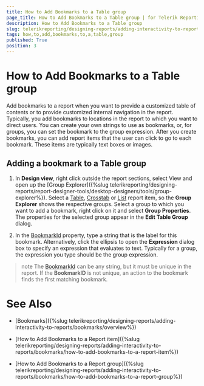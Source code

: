 ```yaml
---
title: How to Add Bookmarks to a Table group
page_title: How to Add Bookmarks to a Table group | for Telerik Reporting Documentation
description: How to Add Bookmarks to a Table group
slug: telerikreporting/designing-reports/adding-interactivity-to-reports/bookmarks/how-to-add-bookmarks-to-a-table-group
tags: how,to,add,bookmarks,to,a,table,group
published: True
position: 3
---
```


# How to Add Bookmarks to a Table group



Add bookmarks to a report when you want to provide a customized table of contents or 
    	to provide customized internal navigation in the report. Typically, you add bookmarks to locations in 
    	the report to which you want to direct users. You can create your own strings to use as bookmarks, 
    	or, for groups, you can set the bookmark to the group expression. After you create bookmarks, 
    	you can add report items that the user
    	can click to go to each bookmark. These items are typically text boxes or images.

## Adding a bookmark to a Table group

1. In __Design view__, right click outside the report sections, select View and open up the 
		[Group Explorer]({%slug telerikreporting/designing-reports/report-designer-tools/desktop-designers/tools/group-explorer%}).
	Select a [Table](/reporting/api/Telerik.Reporting.Table), 
  	[Crosstab](/reporting/api/Telerik.Reporting.Crosstab)  	 or [List](/reporting/api/Telerik.Reporting.List) report item, so the 
  	__Group Explorer__ shows the respective groups. Select a group to which you want to add a bookmark, right click on it and select 
  	__Group Properties__. The properties for the selected group appear in the __Edit Table Group__ dialog.

1. In the [BookmarkId](/reporting/api/Telerik.Reporting.TableGroup#Telerik_Reporting_TableGroup_BookmarkId) property, 
	type a string that is the label for this bookmark. Alternatively, click the ellipsis to open the __Expression__ dialog box to 
	specify an expression that evaluates to text. Typically for a group, the expression you type should be the group expression. 

>note The [BookmarkId](/reporting/api/Telerik.Reporting.TableGroup#Telerik_Reporting_TableGroup_BookmarkId) can be any string, 	but it must be unique in the report. If the  __BookmarkID__  is not unique, an action to the bookmark finds the first matching bookmark.


# See Also


 * [Bookmarks]({%slug telerikreporting/designing-reports/adding-interactivity-to-reports/bookmarks/overview%})

 * [How to Add Bookmarks to a Report item]({%slug telerikreporting/designing-reports/adding-interactivity-to-reports/bookmarks/how-to-add-bookmarks-to-a-report-item%})

 * [How to Add Bookmarks to a Report group]({%slug telerikreporting/designing-reports/adding-interactivity-to-reports/bookmarks/how-to-add-bookmarks-to-a-report-group%})
